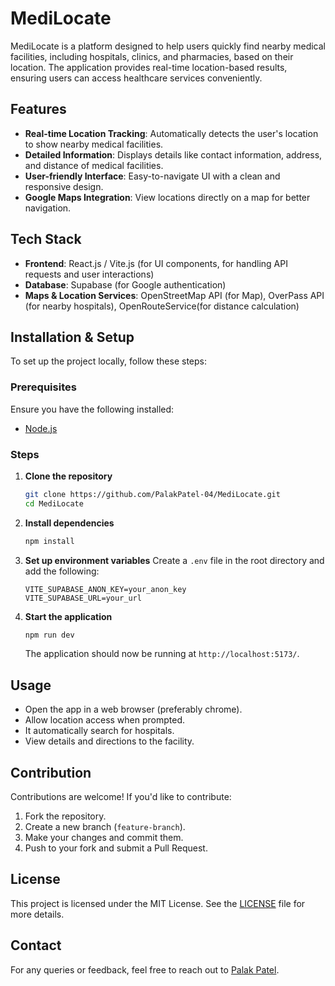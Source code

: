 # MediLocate

MediLocate is a platform designed to help users quickly find nearby medical facilities, including hospitals, clinics, and pharmacies, based on their location. The application provides real-time location-based results, ensuring users can access healthcare services conveniently.

## Features
- **Real-time Location Tracking**: Automatically detects the user's location to show nearby medical facilities.
- **Detailed Information**: Displays details like contact information, address, and distance of medical facilities.
- **User-friendly Interface**: Easy-to-navigate UI with a clean and responsive design.
- **Google Maps Integration**: View locations directly on a map for better navigation.

## Tech Stack
- **Frontend**: React.js / Vite.js (for UI components, for handling API requests and user interactions)
- **Database**: Supabase (for Google authentication)
- **Maps & Location Services**: OpenStreetMap API (for Map), OverPass API (for nearby hospitals), OpenRouteService(for distance calculation)

## Installation & Setup
To set up the project locally, follow these steps:

### Prerequisites
Ensure you have the following installed:
- [Node.js](https://nodejs.org/)

### Steps
1. **Clone the repository**
   ```bash
   git clone https://github.com/PalakPatel-04/MediLocate.git
   cd MediLocate
   ```

2. **Install dependencies**
   ```bash
   npm install
   ```

3. **Set up environment variables**
   Create a `.env` file in the root directory and add the following:
   ```env
   VITE_SUPABASE_ANON_KEY=your_anon_key
   VITE_SUPABASE_URL=your_url
   ```

4. **Start the application**
   ```bash
   npm run dev
   ```
   The application should now be running at `http://localhost:5173/`.

## Usage
- Open the app in a web browser (preferably chrome).
- Allow location access when prompted.
- It automatically search for hospitals.
- View details and directions to the facility.

## Contribution
Contributions are welcome! If you'd like to contribute:
1. Fork the repository.
2. Create a new branch (`feature-branch`).
3. Make your changes and commit them.
4. Push to your fork and submit a Pull Request.

## License
This project is licensed under the MIT License. See the [LICENSE](LICENSE) file for more details.

## Contact
For any queries or feedback, feel free to reach out to [Palak Patel](https://github.com/PalakPatel-04).

